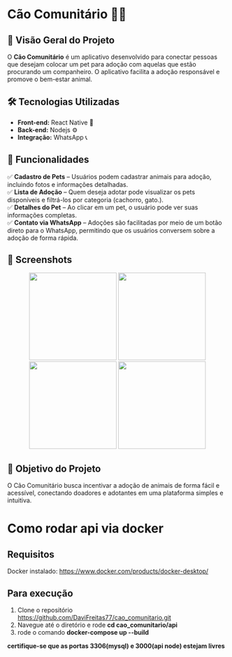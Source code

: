 # Cão Comunitário 🐶🐱

## 📌 Visão Geral do Projeto
O **Cão Comunitário** é um aplicativo desenvolvido para conectar pessoas que desejam colocar um pet para adoção com aquelas que estão procurando um companheiro. O aplicativo facilita a adoção responsável e promove o bem-estar animal.

## 🛠️ Tecnologias Utilizadas
- **Front-end:** React Native 📱
- **Back-end:** Nodejs ⚙️
- **Integração:** WhatsApp 📞

## 🔹 Funcionalidades
✅ **Cadastro de Pets** – Usuários podem cadastrar animais para adoção, incluindo fotos e informações detalhadas.  
✅ **Lista de Adoção** – Quem deseja adotar pode visualizar os pets disponíveis e filtrá-los por categoria (cachorro, gato.).  
✅ **Detalhes do Pet** – Ao clicar em um pet, o usuário pode ver suas informações completas.  
✅ **Contato via WhatsApp** – Adoções são facilitadas por meio de um botão direto para o WhatsApp, permitindo que os usuários conversem sobre a adoção de forma rápida.  

## 📸 Screenshots
<p align="center">
   <img src="https://github.com/user-attachments/assets/c8520fa4-d77b-4a70-9d0e-b9fca378191f" width="200" />
  <img src="https://github.com/user-attachments/assets/06c220b3-3af7-4040-ba7a-aeab317dead6" width="200" />
  <img src="https://github.com/user-attachments/assets/e2c27dc7-f8a2-4838-863b-54a081c68de5" width="200" />
  <img src="https://github.com/user-attachments/assets/11cb1856-940d-4497-b801-e3c08fa0b440" width="200" />
</p>

## 🎯 Objetivo do Projeto
O Cão Comunitário busca incentivar a adoção de animais de forma fácil e acessível, conectando doadores e adotantes em uma plataforma simples e intuitiva.


# Como rodar api via docker

## Requisitos
 Docker instalado: https://www.docker.com/products/docker-desktop/

 ## Para execução
  1. Clone o repositório https://github.com/DaviFreitas77/cao_comunitario.git
  2. Navegue até o diretório e rode **cd cao_comunitario/api**
  3. rode o comando **docker-compose up --build**

  **certifique-se que as portas 3306(mysql) e 3000(api node) estejam livres**


